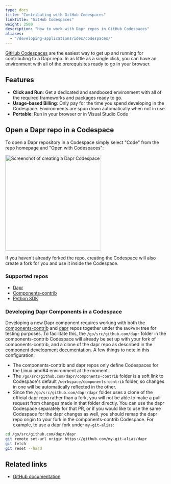 ```yaml
---
type: docs
title: "Contributing with GitHub Codespaces"
linkTitle: "GitHub Codespaces"
weight: 2500
description: "How to work with Dapr repos in GitHub Codespaces"
aliases:
  - "/developing-applications/ides/codespaces/"
---
```


[GitHub Codespaces](https://github.com/features/codespaces) are the easiest way to get up and running for contributing to a Dapr repo. In as little as a single click, you can have an environment with all of the prerequisites ready to go in your browser.

## Features

- **Click and Run**: Get a dedicated and sandboxed environment with all of the required frameworks and packages ready to go.
- **Usage-based Billing**: Only pay for the time you spend developing in the Codespace. Environments are spun down automatically when not in use.
- **Portable**: Run in your browser or in Visual Studio Code

## Open a Dapr repo in a Codespace

To open a Dapr repository in a Codespace simply select "Code" from the repo homepage and "Open with Codespaces":

<img src="/images/codespaces-create.png" alt="Screenshot of creating a Dapr Codespace" width="300">

If you haven't already forked the repo, creating the Codespace will also create a fork for you and use it inside the Codespace.

### Supported repos

- [Dapr](https://github.com/dapr/dapr)
- [Components-contrib](https://github.com/dapr/components-contrib)
- [Python SDK](https://github.com/dapr/python-sdk)

### Developing Dapr Components in a Codespace

Developing a new Dapr component requires working with both the [components-contrib](https://github.com/dapr/components-contrib) and [dapr](https://github.com/dapr/dapr) repos together under the `$GOPATH` tree for testing purposes. To facilitate this, the `/go/src/github.com/dapr` folder in the components-contrib Codespace will already be set up with your fork of components-contrib, and a clone of the dapr repo as described in the [component development documentation](https://github.com/dapr/components-contrib/blob/master/docs/developing-component.md). A few things to note in this configuration:

- The components-contrib and dapr repos only define Codespaces for the Linux amd64 environment at the moment.
- The `/go/src/github.com/dapr/components-contrib` folder is a soft link to Codespace's default `/workspace/components-contrib` folder, so changes in one will be automatically reflected in the other.
- Since the `/go/src/github.com/dapr/dapr` folder uses a clone of the official dapr repo rather than a fork, you will not be able to make a pull request from changes made in that folder directly. You can use the dapr Codespace separately for that PR, or if you would like to use the same Codespace for the dapr changes as well, you should remap the dapr repo origin to your fork in the components-contrib Codespace. For example, to use a dapr fork under `my-git-alias`:

```bash
cd /go/src/github.com/dapr/dapr
git remote set-url origin https://github.com/my-git-alias/dapr
git fetch
git reset --hard
```

## Related links
- [GitHub documentation](https://docs.github.com/github/developing-online-with-codespaces/about-codespaces)

